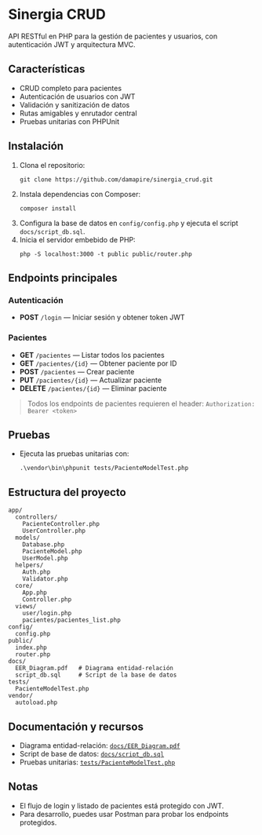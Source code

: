 # Sinergia CRUD

API RESTful en PHP para la gestión de pacientes y usuarios, con autenticación JWT y arquitectura MVC.

## Características
- CRUD completo para pacientes
- Autenticación de usuarios con JWT
- Validación y sanitización de datos
- Rutas amigables y enrutador central
- Pruebas unitarias con PHPUnit

## Instalación
1. Clona el repositorio:
   ```
   git clone https://github.com/damapire/sinergia_crud.git
   ```
2. Instala dependencias con Composer:
   ```
   composer install
   ```
3. Configura la base de datos en `config/config.php` y ejecuta el script `docs/script_db.sql`.
4. Inicia el servidor embebido de PHP:
   ```
   php -S localhost:3000 -t public public/router.php
   ```

## Endpoints principales

### Autenticación
- **POST** `/login` — Iniciar sesión y obtener token JWT

### Pacientes
- **GET** `/pacientes` — Listar todos los pacientes
- **GET** `/pacientes/{id}` — Obtener paciente por ID
- **POST** `/pacientes` — Crear paciente
- **PUT** `/pacientes/{id}` — Actualizar paciente
- **DELETE** `/pacientes/{id}` — Eliminar paciente

> Todos los endpoints de pacientes requieren el header:
> `Authorization: Bearer <token>`

## Pruebas
- Ejecuta las pruebas unitarias con:
  ```
  .\vendor\bin\phpunit tests/PacienteModelTest.php
  ```

## Estructura del proyecto
```
app/
  controllers/
    PacienteController.php
    UserController.php
  models/
    Database.php
    PacienteModel.php
    UserModel.php
  helpers/
    Auth.php
    Validator.php
  core/
    App.php
    Controller.php
  views/
    user/login.php
    pacientes/pacientes_list.php
config/
  config.php
public/
  index.php
  router.php
docs/
  EER_Diagram.pdf   # Diagrama entidad-relación
  script_db.sql     # Script de la base de datos
tests/
  PacienteModelTest.php
vendor/
  autoload.php
```

## Documentación y recursos
- Diagrama entidad-relación: [`docs/EER_Diagram.pdf`](docs/EER_Diagram.pdf)
- Script de base de datos: [`docs/script_db.sql`](docs/script_db.sql)
- Pruebas unitarias: [`tests/PacienteModelTest.php`](tests/PacienteModelTest.php)

## Notas
- El flujo de login y listado de pacientes está protegido con JWT.
- Para desarrollo, puedes usar Postman para probar los endpoints protegidos.
